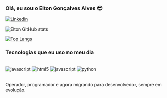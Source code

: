 ### Olá, eu sou o Elton Gonçalves Alves  😎

[![Linkedin](https://img.shields.io/badge/LinkedIn-0077B5?style=for-the-badge&logo=linkedin&logoColor=white)](https://www.linkedin.com/in/elton-gon%C3%A7alves-alves-4152a395//)

![Elton GitHub stats](https://github-readme-stats.vercel.app/api?username=eltonautomacao&show_icons=true&theme=dracula)

[![Top Langs](https://github-readme-stats.vercel.app/api/top-langs/?username=eltonautomacao&layout=compact)](https://github.com/anuraghazra/github-readme-stats)

### Tecnologias que eu uso no meu dia

<div style="display: inline_block"><br>
<img align="center" alt="javascript" src="https://img.shields.io/badge/JavaScript-F7DF1E?style=for-the-badge&logo=javascript&logoColor=black">
<img align="center" alt="html5" src="https://img.shields.io/badge/HTML5-E34F26?style=for-the-badge&logo=html5&logoColor=white">
<img align="center" alt="javascript" src="https://img.shields.io/badge/CSS3-1572B6?style=for-the-badge&logo=css3&logoColor=white">
<img align="center" alt="python" src="https://img.shields.io/badge/Python-3776AB?style=for-the-badge&logo=python&logoColor=white">
</div><br>

 Operador, programador e agora migrando para desenvolvedor, sempre em evolução.
